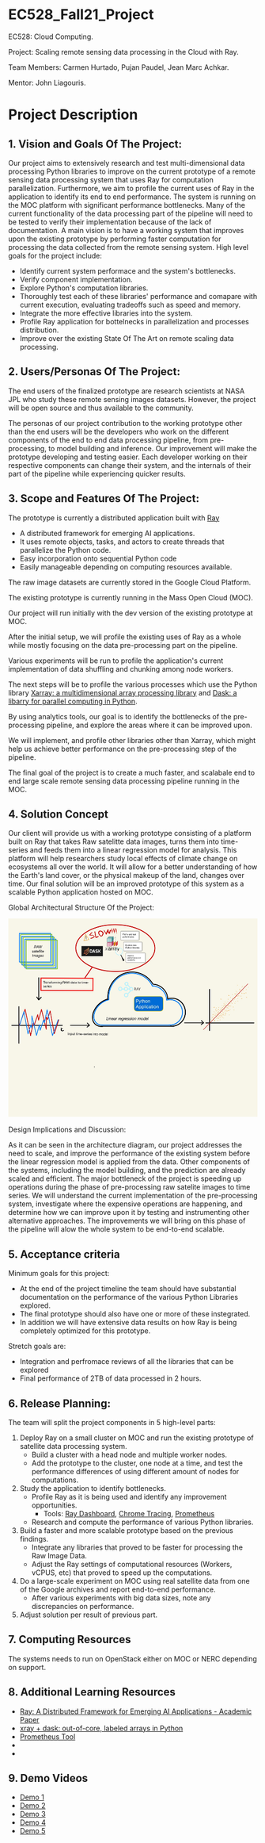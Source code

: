 # EC528_Fall21_Project
EC528: Cloud Computing. 

Project: Scaling remote sensing data processing in the Cloud with Ray.

Team Members: Carmen Hurtado, Pujan Paudel, Jean Marc Achkar.

Mentor: John Liagouris.

# Project Description 

## 1. Vision and Goals Of The Project:

Our project aims to extensively research and test multi-dimensional data processing Python libraries to improve on the current prototype of a remote sensing data processing system that uses Ray for computation parallelization. Furthermore, we aim to profile the current uses of Ray in the application to identify its end to end performance. 
The system is running on the MOC platform with significant performance bottlenecks.
Many of the current functionality of the data processing part of the pipeline will need to be tested to verify their implementation because of the lack of documentation. 
A main vision is to have a working system that improves upon the existing prototype by performing faster computation for processing the data collected from the remote sensing system. 
High level goals for the project include:

* Identify current system performace and the system's bottlenecks.
* Verify component implementation.
* Explore Python's computation libraries. 
* Thoroughly test each of these libraries' performance and comapare with current execution, evaluating tradeoffs such as speed and memory.
* Integrate the more effective libraries into the system.
* Profile Ray application for bottelnecks in parallelization and processes distribution. 
* Improve over the existing State Of The Art on remote scaling data processing.

## 2. Users/Personas Of The Project:

The end users of the finalized prototype are research scientists at NASA JPL who study these remote sensing images datasets. However, the project will be open source and thus available to the community.

The personas of our project contribution to the working prototype other than the end users will be the developers who work on the different components of the end to end data processing pipeline, from pre-processing, to model building and inference. Our improvement will make the prototype developing and testing easier. Each developer working on their respective components can change their system, and the internals of their part of the pipeline while experiencing quicker results. 

<!--#There will also be a system wide administrator that can make changes to the system level configuration affecting different parts of the end to end pipeline.-->

<!--#This section describes the principal user roles of the project together with the key characteristics of these roles. This information will inform the design and the user scenarios. A complete set of roles helps in ensuring that high-level requirements can be identified in the product backlog.-->

<!--#Again, the description should be specific enough that you can determine whether user A, performing action B, is a member of the set of users the project is designed for.-->

## 3. Scope and Features Of The Project:

The prototype is currently a distributed application built with [Ray](https://www.ray.io)
* A distributed framework for emerging AI applications.
* It uses remote objects, tasks, and actors to create threads that parallelize the Python code.
* Easy incorporation onto sequential Python code
* Easily manageable depending on computing resources available.

The raw image datasets are currently stored in the Google Cloud Platform. 

The existing prototype is currently running in the Mass Open Cloud (MOC).

Our project will run initially with the dev version of the existing prototype at MOC. 

After the initial setup, we will profile the existing uses of Ray as a whole while mostly focusing on the data pre-processing part on the pipeline. 

Various experiments will be run to profile the application's current implementation of data shuffling and chunking among node workers.

The next steps will be to profile the various processes which use the Python library [Xarray: a multidimensional array processing library](http://xarray.pydata.org/en/stable/getting-started-guide/quick-overview.html) and [Dask: a libarry for parallel computing in Python](https://docs.dask.org/en/latest/).

By using analytics tools, our goal is to identify the bottlenecks of the pre-processing pipeline, and explore the areas where it can be improved upon.

We will implement, and profile other libraries other than Xarray, which might help us achieve better performance on the pre-processing step of the pipeline.

The final goal of the project is to create  a much faster, and scalabale end to end large scale remote sensing data processing pipeline running in the MOC.

## 4. Solution Concept

Our client will provide us with a working prototype consisting of a platform built on Ray that takes Raw satelitte data images, turns them into time-series and feeds them into a linear regression model for analysis. This platform will help researchers study local effects of climate change on ecosystems all over the world. It will allow for a better understanding of how the Earth's land cover, or the physical makeup of the land, changes over time.
Our final solution will be an improved prototype of this system as a scalable Python application hosted on MOC. 

Global Architectural Structure Of the Project:

<img src="/images/diagram.jpg" style="height: 400px; width:600px;"/>

Design Implications and Discussion:

As it can be seen in the architecture diagram, our project addresses the need to scale, and improve the performance of the existing system before the linear 
regression model is applied from the data. Other components of the systems, including the model building, and the prediction are already scaled and efficient.
The major bottleneck of the project is speeding up operations during the phase of pre-processing raw satelite images to time series. We will understand the
current implementation of the pre-processing system, investigate where the expensive operations are happening, and determine how we can improve upon it by
testing and instrumenting other alternative approaches. 
The improvements we will bring on this phase of the pipeline will alow the whole system to be end-to-end scalable. 

## 5. Acceptance criteria

Minimum goals for this project:
* At the end of the project timeline the team should have substantial documentation on the performance of the various Python Libraries explored.
* The final prototype should also have one or more of these instegrated.
* In addition we will have extensive data results on how Ray is being completely optimized for this prototype.

Stretch goals are:
* Integration and perfromace reviews of all the libraries that can be explored
* Final performance of 2TB of data processed in 2 hours. 


## 6. Release Planning:

The team will split the project components in 5 high-level parts:

1. Deploy Ray on a small cluster on MOC and run the existing prototype of satellite data processing system.
    * Build a cluster with a head node and multiple worker nodes.
    * Add the prototype to the cluster, one node at a time, and test the performance differences of using different amount of nodes for computations.
2. Study the application to identify bottlenecks.
    * Profile Ray as it is being used and identify any improvement opportunities.
        * Tools: [Ray Dashboard](https://docs.ray.io/en/latest/ray-dashboard.html), [Chrome Tracing](https://www.chromium.org/developers/how-tos/trace-event-profiling-tool), [Prometheus](https://docs.ray.io/en/latest/ray-metrics.html)  
    * Research and compute the performance of various Python libraries.
3. Build a faster and more scalable prototype based on the previous findings.
    * Integrate any libraries that proved to be faster for processing the Raw Image Data.
    * Adjust the Ray settings of computational resources (Workers, vCPUS, etc) that proved to speed up the computations. 
4. Do a large-scale experiment on MOC using real satellite data from one of the Google archives and report end-to-end performance.
    * After various experiments with big data sizes, note any discrepancies on performance.
5. Adjust solution per result of previous part.

## 7. Computing Resources
The systems needs to run on OpenStack either on MOC or NERC depending on support. 

## 8. Additional Learning Resources
- [Ray: A Distributed Framework for Emerging AI Applications - Academic Paper](https://www.usenix.org/system/files/osdi18-moritz.pdf)
- [xray + dask: out-of-core, labeled arrays in Python](http://stephanhoyer.com/2015/06/11/xray-dask-out-of-core-labeled-arrays/)
- [Prometheus Tool](https://prometheus.io/docs/introduction/overview/)
- 
- 

## 9. Demo Videos
- [Demo 1](https://github.com/carmenhg/EC528_Fall21_Project/blob/main/Demo%20Videos/EC528_Demo_1.mp4)
- [Demo 2](https://www.youtube.com/watch?v=okqhSW9OlmM)
- [Demo 3](https://www.youtube.com/watch?v=15Q9H4_5T5s)
- [Demo 4](https://www.youtube.com/watch?v=GG3KkTXrLek)
- [Demo 5](https://www.youtube.com/watch?v=acsXzN09634)




